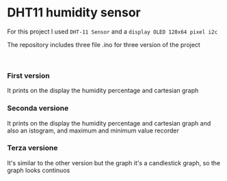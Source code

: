 # DHT11 humidity sensor

For this project I used ``DHT-11 Sensor`` and a ``display OLED 128x64 pixel i2c``

The repository includes three file .ino for three version of the project 

<br>

### First version 
It prints on the display the humidity percentage and cartesian graph
### Seconda versione
It prints on the display the humidity percentage and cartesian graph and also an istogram, and maximum and minimum value recorder
### Terza versione
It's similar to the other version but the graph it's a candlestick graph, so the graph looks continuos
  
